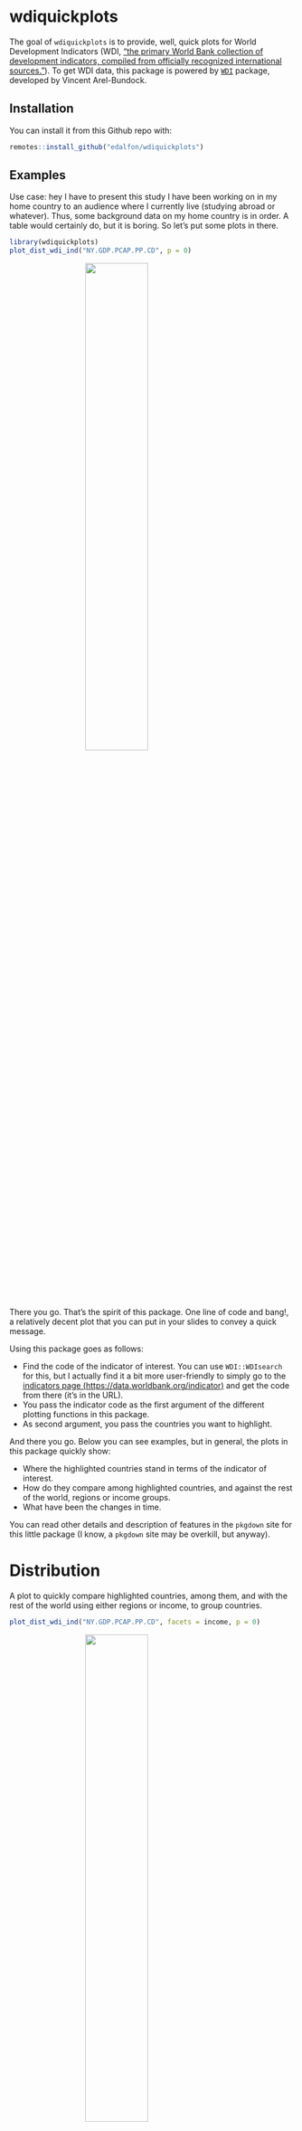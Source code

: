 
<!-- README.md is generated from README.Rmd. Please edit that file -->

# wdiquickplots

<!-- badges: start -->

<!-- badges: end -->

The goal of `wdiquickplots` is to provide, well, quick plots for World
Development Indicators (WDI, [“the primary World Bank collection of
development indicators, compiled from officially recognized
international sources.”](https://databank.worldbank.org/home.aspx)). To
get WDI data, this package is powered by
[`WDI`](http://vincentarelbundock.github.io/WDI/) package, developed by
Vincent Arel-Bundock.

## Installation

You can install it from this Github repo with:

``` r
remotes::install_github("edalfon/wdiquickplots")
```

## Examples

Use case: hey I have to present this study I have been working on in my
home country to an audience where I currently live (studying abroad or
whatever). Thus, some background data on my home country is in order. A
table would certainly do, but it is boring. So let’s put some plots in
there.

``` r
library(wdiquickplots)
plot_dist_wdi_ind("NY.GDP.PCAP.PP.CD", p = 0)
```

<img src="man/figures/README-dist-1.svg" width="47%" style="display: block; margin: auto;" />

There you go. That’s the spirit of this package. One line of code and
bang\!, a relatively decent plot that you can put in your slides to
convey a quick message.

Using this package goes as follows:

  - Find the code of the indicator of interest. You can use
    `WDI::WDIsearch` for this, but I actually find it a bit more
    user-friendly to simply go to the [indicators page
    (https://data.worldbank.org/indicator)](https://data.worldbank.org/indicator)
    and get the code from there (it’s in the URL).
  - You pass the indicator code as the first argument of the different
    plotting functions in this package.
  - As second argument, you pass the countries you want to highlight.

And there you go. Below you can see examples, but in general, the plots
in this package quickly show:

  - Where the highlighted countries stand in terms of the indicator of
    interest.
  - How do they compare among highlighted countries, and against the
    rest of the world, regions or income groups.
  - What have been the changes in time.

You can read other details and description of features in the `pkgdown`
site for this little package (I know, a `pkgdown` site may be overkill,
but anyway).

# Distribution

A plot to quickly compare highlighted countries, among them, and with
the rest of the world using either regions or income, to group
countries.

``` r
plot_dist_wdi_ind("NY.GDP.PCAP.PP.CD", facets = income, p = 0)
```

<img src="man/figures/README-dist_gini-1.svg" width="47%" style="display: block; margin: auto;" />

# Bar plot

Similar as the distribution plot, quickly shows where the highlighted
countries stand in comparison with the rest of the world (without using
any country groups). This one is interactive so you can explore a bit
(e.g. zooming in and out or see the exact value of the indicator for
each country as tooltip).

``` r
wdiquickplots::plot_bar_wdi_ind("NY.GDP.PCAP.PP.CD")
```

<!--html_preserve-->

<iframe src="man/figures/README-barplot-1.html" width="70%" height="600" scrolling="no" seamless="seamless" frameBorder="0" style="display: block; margin: auto;">

</iframe>

<!--/html_preserve-->

# Race bar plot

Takes the same approach as the bar plot above, but showing also how it
changes over time (powered by `gganimate`).

``` r
wdiquickplots::plot_race_wdi_ind("NY.GDP.PCAP.PP.CD")
#> WDI: 0 sec elapsed
```

<img src="man/figures/README-race-1.gif" width="40%" style="display: block; margin: auto;" />

# Line plot

Well, a line plot including only data from the highlighted countries. It
shows directly the first and last value for each country and labels the
series directly (it is an interactive plot as well).

``` r
wdiquickplots::plot_time_wdi_ind("NY.GDP.PCAP.PP.CD")
```

<!--html_preserve-->

<iframe src="man/figures/README-lineplot-1.html" width="70%" height="600" scrolling="no" seamless="seamless" frameBorder="0" style="display: block; margin: auto;">

</iframe>

<!--/html_preserve-->

# Facetted line plot

Also a line plot as above, but including data for all countries. It is
powered by `gghighlight` to disentangle the spaghetti plot.

``` r
wdiquickplots::plot_time_facets_wdi_ind("NY.GDP.PCAP.PP.CD")
```

<img src="man/figures/README-time_facets-1.svg" width="70%" style="display: block; margin: auto;" />

# Spaghetti plot

No one should ever see or want to see a spaghetti plot with so many
series. Yet, here’s one. 🙈.

Just have fun playing with it. The interactivity (powered by `dygraphs`)
highlights one series at a time, and sometimes (very rarely, but
sometimes), can make such a spaghetti plot useful to identify
eye-catching patterns.

``` r
wdiquickplots::plot_spaghetti_wdi_ind("NY.GDP.PCAP.PP.CD")
```

<!--html_preserve-->

<iframe src="man/figures/README-spaghetti-1.html" width="70%" height="600" scrolling="no" seamless="seamless" frameBorder="0" style="display: block; margin: auto;">

</iframe>

<!--/html_preserve-->
